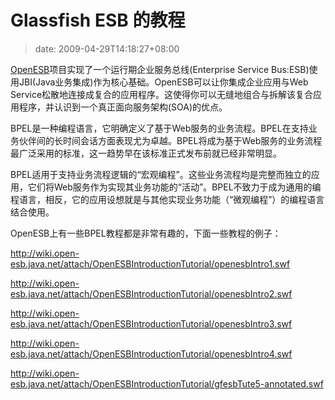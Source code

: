 # Glassfish ESB 的教程
>date: 2009-04-29T14:18:27+08:00


[OpenESB](https://open-esb.dev.java.net/)项目实现了一个运行期企业服务总线(Enterprise Service Bus:ESB)使用JBI(Java业务集成)作为核心基础。OpenESB可以让你集成企业应用与Web Service松散地连接成复合的应用程序。这使得你可以无缝地组合与拆解该复合应用程序，并认识到一个真正面向服务架构(SOA)的优点。


BPEL是一种编程语言，它明确定义了基于Web服务的业务流程。BPEL在支持业务伙伴间的长时间会话方面表现尤为卓越。BPEL将成为基于Web服务的业务流程最广泛采用的标准，这一趋势早在该标准正式发布前就已经非常明显。


BPEL适用于支持业务流程逻辑的“宏观编程”。这些业务流程均是完整而独立的应用，它们将Web服务作为实现其业务功能的“活动”。BPEL不致力于成为通用的编程语言，相反，它的应用设想就是与其他实现业务功能（“微观编程”）的编程语言结合使用。



OpenESB上有一些BPEL教程都是非常有趣的，下面一些教程的例子：


<http://wiki.open-esb.java.net/attach/OpenESBIntroductionTutorial/openesbIntro1.swf>  

<http://wiki.open-esb.java.net/attach/OpenESBIntroductionTutorial/openesbIntro2.swf>  

<http://wiki.open-esb.java.net/attach/OpenESBIntroductionTutorial/openesbIntro3.swf>  

<http://wiki.open-esb.java.net/attach/OpenESBIntroductionTutorial/openesbIntro4.swf>  

<http://wiki.open-esb.java.net/attach/OpenESBIntroductionTutorial/gfesbTute5-annotated.swf>


